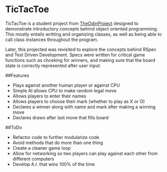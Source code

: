 # TicTacToe

TicTacToe is a student project from [TheOdinProject](http://www.theodinproject.com/ruby-programming/oop) designed to demonstrate introductory concepts behind object oriented programming.  This mostly entails writting and organizing classes, as well as being able to call class instances throughout the program.

Later, this projected was revisited to explore the concepts behind RSpec and Test Driven Development.  Specs were written for critical game functions such as chceking for winners, and making sure that the board state is correctly represented after user input.

##Features

+ Plays against another human player or against CPU
+ Simple AI allows CPU to make random legal move
+ Allows players to enter their names
+ Allows players to choose their mark (whether to play as X or O)
+ Declares a winner along with name and mark after making a winning move
+ Declares draws after last move that fills board

##ToDo

+ Refactor code to further modularize code
+ Avoid methods that do more than one thing
+ Create a cleaner game loop
+ Allow for networking so two players can play against each other from different computers
+ Develop A.I. that wins 100% of the time 
